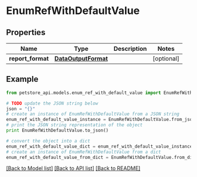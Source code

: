 # EnumRefWithDefaultValue


## Properties
Name | Type | Description | Notes
------------ | ------------- | ------------- | -------------
**report_format** | [**DataOutputFormat**](DataOutputFormat.md) |  | [optional] 

## Example

```python
from petstore_api.models.enum_ref_with_default_value import EnumRefWithDefaultValue

# TODO update the JSON string below
json = "{}"
# create an instance of EnumRefWithDefaultValue from a JSON string
enum_ref_with_default_value_instance = EnumRefWithDefaultValue.from_json(json)
# print the JSON string representation of the object
print EnumRefWithDefaultValue.to_json()

# convert the object into a dict
enum_ref_with_default_value_dict = enum_ref_with_default_value_instance.to_dict()
# create an instance of EnumRefWithDefaultValue from a dict
enum_ref_with_default_value_from_dict = EnumRefWithDefaultValue.from_dict(enum_ref_with_default_value_dict)
```
[[Back to Model list]](../README.md#documentation-for-models) [[Back to API list]](../README.md#documentation-for-api-endpoints) [[Back to README]](../README.md)


